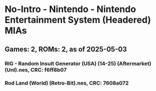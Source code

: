 # No-Intro - Nintendo - Nintendo Entertainment System (Headered) MIAs
## Games: 2, ROMs: 2, as of 2025-05-03

### RIG - Random Insult Generator (USA) (14-25) (Aftermarket) (Unl).nes, CRC: f6ff8b07
### Rod Land (World) (Retro-Bit).nes, CRC: 7608a072
